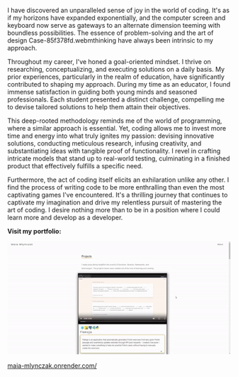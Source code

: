 <p>I have discovered an unparalleled sense of joy in the world of coding. It's as if my horizons have expanded exponentially, and the computer screen and keyboard now serve as gateways to an alternate dimension teeming with boundless possibilities. The essence of problem-solving and the art of design Case-85f378fd.webmthinking have always been intrinsic to my approach.</p> <p>Throughout my career, I've honed a goal-oriented mindset. I thrive on researching, conceptualizing, and executing solutions on a daily basis. My prior experiences, particularly in the realm of education, have significantly contributed to shaping my approach. During my time as an educator, I found immense satisfaction in guiding both young minds and seasoned professionals. Each student presented a distinct challenge, compelling me to devise tailored solutions to help them attain their objectives.</p> <p>This deep-rooted methodology reminds me of the world of programming, where a similar approach is essential. Yet, coding allows me to invest more time and energy into what truly ignites my passion: devising innovative solutions, conducting meticulous research, infusing creativity, and substantiating ideas with tangible proof of functionality. I revel in crafting intricate models that stand up to real-world testing, culminating in a finished product that effectively fulfills a specific need.</p> <p>Furthermore, the act of coding itself elicits an exhilaration unlike any other. I find the process of writing code to be more enthralling than even the most captivating games I've encountered. It's a thrilling journey that continues to captivate my imagination and drive my relentless pursuit of mastering the art of coding. I desire nothing more than to be in a position where I could learn more and develop as a developer.</p>

<p><strong>Visit my portfolio:</strong></p>


![Alt Text](portfolio.gif)



<a href="https://maia-mlynczak.onrender.com/">
maia-mlynczak.onrender.com/
</a>
